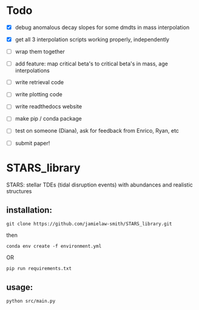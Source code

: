 # Todo

- [x] debug anomalous decay slopes for some dmdts in mass interpolation
- [x] get all 3 interpolation scripts working properly, independently
- [ ] wrap them together
- [ ] add feature: map critical beta's to critical beta's in mass, age interpolations
- [ ] write retrieval code
- [ ] write plotting code
- [ ] write readthedocs website
- [ ] make pip / conda package
- [ ] test on someone (Diana), ask for feedback from Enrico, Ryan, etc
- [ ] submit paper!


# STARS_library

STARS: stellar TDEs (tidal disruption events) with abundances and realistic structures

## installation:

`git clone https://github.com/jamielaw-smith/STARS_library.git`

then

`conda env create -f environment.yml`

OR

`pip run requirements.txt`


## usage:

`python src/main.py`
